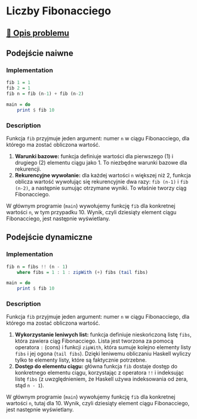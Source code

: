 # Liczby Fibonacciego

## [:link: Opis problemu](../../../../algorithms/integers/fibonacci-numbers.md)

## Podejście naiwne

### Implementation

```haskell linenums="1"
fib 1 = 1
fib 2 = 1
fib n = fib (n-1) + fib (n-2)

main = do
    print $ fib 10
```

### Description

Funkcja `fib` przyjmuje jeden argument: numer `n` w ciągu Fibonacciego, dla którego ma zostać obliczona wartość.

1. **Warunki bazowe:** funkcja definiuje wartości dla pierwszego (1) i drugiego (2) elementu ciągu jako 1. To niezbędne warunki bazowe dla rekurencji.
2. **Rekurencyjne wywołanie:** dla każdej wartości `n` większej niż 2, funkcja oblicza wartość wywołując się rekurencyjnie dwa razy: `fib (n-1)` i `fib (n-2)`, a następnie sumując otrzymane wyniki. To właśnie tworzy ciąg Fibonacciego.

W głównym programie (`main`) wywołujemy funkcję `fib` dla konkretnej wartości `n`, w tym przypadku 10. Wynik, czyli dziesiąty element ciągu Fibonacciego, jest następnie wyświetlany.

## Podejście dynamiczne

### Implementation

```haskell linenums="1"
fib n = fibs !! (n - 1)
    where fibs = 1 : 1 : zipWith (+) fibs (tail fibs)

main = do
    print $ fib 10
```

### Description

Funkcja `fib` przyjmuje jeden argument: numer `n` w ciągu Fibonacciego, dla którego ma zostać obliczona wartość.

1. **Wykorzystanie leniwych list:** funkcja definiuje nieskończoną listę `fibs`, która zawiera ciąg Fibonacciego. Lista jest tworzona za pomocą operatora `:` (cons) i funkcji `zipWith`, która sumuje kolejno elementy listy `fibs` i jej ogona (`tail fibs`). Dzięki leniwemu obliczaniu Haskell wyliczy tylko te elementy listy, które są faktycznie potrzebne.
2. **Dostęp do elementu ciągu:** główna funkcja `fib` dostaje dostęp do konkretnego elementu ciągu, korzystając z operatora `!!` i indeksując listę `fibs` (z uwzględnieniem, że Haskell używa indeksowania od zera, stąd `n - 1`).

W głównym programie (`main`) wywołujemy funkcję `fib` dla konkretnej wartości `n`, tutaj dla 10. Wynik, czyli dziesiąty element ciągu Fibonacciego, jest następnie wyświetlany.
